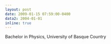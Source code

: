```yaml
---
layout: post
date: 2009-01-15 07:59:00-0400
data2: 2004-01-01
inline: true
---
```


Bachelor in Physics, University of Basque Country
